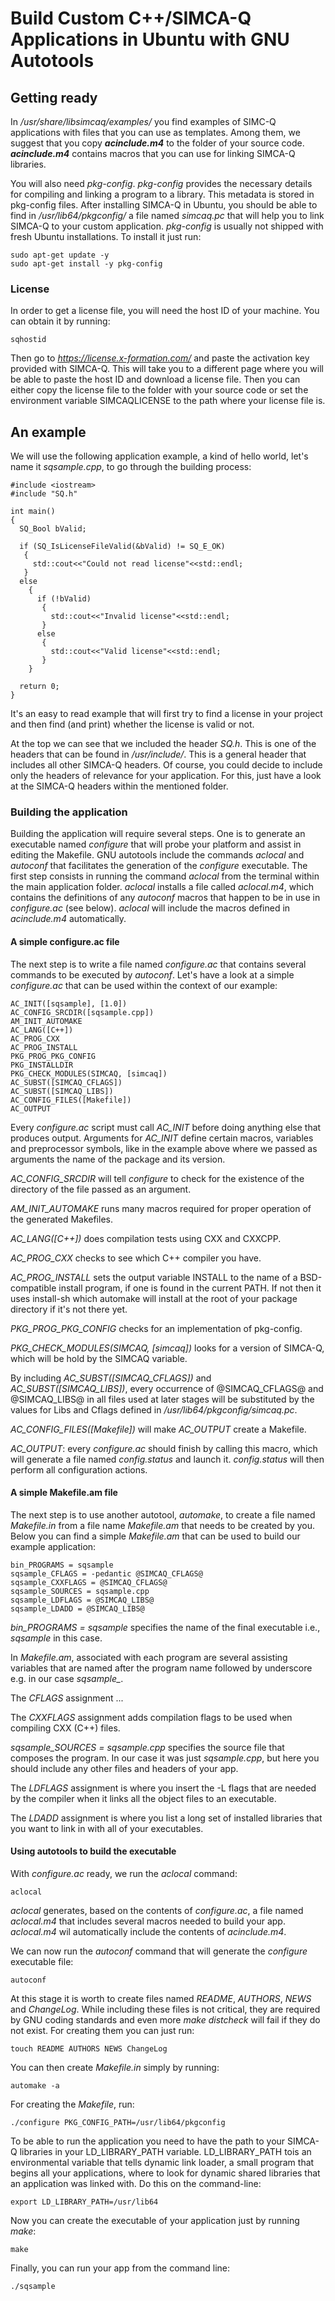 # Build Custom C++/SIMCA-Q Applications in Ubuntu with GNU Autotools

## Getting ready

In */usr/share/libsimcaq/examples/* you find examples of SIMC-Q applications with files that you can use as templates. Among them, we suggest that you copy **_acinclude.m4_** to the folder of your source code.
**_acinclude.m4_** contains macros that you can use for linking SIMCA-Q libraries.

You will also need *pkg-config*. *pkg-config* provides the necessary details for compiling and linking a program to a library. This metadata is stored in pkg-config files. After installing SIMCA-Q in Ubuntu, you should be able to find in */usr/lib64/pkgconfig/* a file named *simcaq.pc* that will help you to link SIMCA-Q to your custom application. *pkg-config* is usually not shipped with fresh Ubuntu installations. To install it just run:
```
sudo apt-get update -y
sudo apt-get install -y pkg-config
```

### License

In order to get a license file, you will need the host ID of your machine. You can obtain it by running:
```
sqhostid
```

Then go to *https://license.x-formation.com/* and paste the activation key provided with SIMCA-Q. This will take you to a different page where you will be able to paste the host ID and download a license file. Then you can either copy the license file to the folder with your source code or set the environment variable SIMCAQLICENSE to the path where your license file is.

## An example

We will use the following application example, a kind of hello world, let's name it *sqsample.cpp*, to go through the building process:
```
#include <iostream>
#include "SQ.h"

int main()
{
  SQ_Bool bValid;

  if (SQ_IsLicenseFileValid(&bValid) != SQ_E_OK)
   {
     std::cout<<"Could not read license"<<std::endl;
   }
  else
    {
      if (!bValid)
       {
         std::cout<<"Invalid license"<<std::endl;
       }
      else
       {
         std::cout<<"Valid license"<<std::endl;
       }
    }
    
  return 0;
}
```

It's an easy to read example that will first try to find a license in your project and then find (and print) whether the license is valid or not.

At the top we can see that we included the header *SQ.h*. This is one of the headers that can be found in */usr/include/*. This is a general header that includes all other SIMCA-Q headers. Of course, you could decide to include only the headers of relevance for your application. For this, just have a look at the SIMCA-Q headers within the mentioned folder.

### Building the application

Building the application will require several steps. One is to generate an executable named *configure* that will probe your platform and assist in editing the Makefile. GNU autotools include the commands *aclocal* and *autoconf* that facilitates the generation of the *configure* executable. The first step consists in running the command *aclocal* from the terminal within the main application folder. *aclocal* installs a file called *aclocal.m4*, which contains the definitions of any *autoconf* macros that happen to be in use in *configure.ac* (see below). *aclocal* will include the macros defined in *acinclude.m4* automatically.

#### A simple configure.ac file

The next step is to write a file named *configure.ac* that contains several commands to be executed by *autoconf*. Let's have a look at a simple *configure.ac* that can be used within the context of our example:
```
AC_INIT([sqsample], [1.0])
AC_CONFIG_SRCDIR([sqsample.cpp])
AM_INIT_AUTOMAKE
AC_LANG([C++])
AC_PROG_CXX
AC_PROG_INSTALL
PKG_PROG_PKG_CONFIG
PKG_INSTALLDIR
PKG_CHECK_MODULES(SIMCAQ, [simcaq])
AC_SUBST([SIMCAQ_CFLAGS])
AC_SUBST([SIMCAQ_LIBS])
AC_CONFIG_FILES([Makefile])
AC_OUTPUT
```

Every *configure.ac* script must call *AC_INIT* before doing anything else that produces output. Arguments for *AC_INIT* define certain macros, variables and preprocessor symbols, like in the example above where we passed as arguments the name of the package and its version.

*AC_CONFIG_SRCDIR* will tell *configure* to check for the existence of the directory of the file passed as an argument.

*AM_INIT_AUTOMAKE* runs many macros required for proper operation of the generated Makefiles.

*AC_LANG([C++])* does compilation tests using CXX and CXXCPP.

*AC_PROG_CXX* checks to see which C++ compiler you have. 

*AC_PROG_INSTALL* sets the output variable INSTALL to the name of a BSD-compatible install program, if one is found in the current PATH. If not then it uses install-sh which automake will install at the root of your package directory if it's not there yet. 

*PKG_PROG_PKG_CONFIG* checks for an implementation of pkg-config.

*PKG_CHECK_MODULES(SIMCAQ, [simcaq])* looks for a version of SIMCA-Q, which will be hold by the SIMCAQ variable.

By including *AC_SUBST([SIMCAQ_CFLAGS])* and *AC_SUBST([SIMCAQ_LIBS])*, every occurrence of @SIMCAQ_CFLAGS@ and @SIMCAQ_LIBS@ in all files used at later stages will be substituted by the values for Libs and Cflags defined in */usr/lib64/pkgconfig/simcaq.pc*.

*AC_CONFIG_FILES([Makefile])* will make *AC_OUTPUT* create a Makefile.

*AC_OUTPUT*: every *configure.ac* should finish by calling this macro, which will generate a file named *config.status* and launch it. *config.status* will then perform all configuration actions.

#### A simple Makefile.am file

The next step is to use another autotool, *automake*, to create a file named *Makefile.in* from a file name *Makefile.am* that needs to be created by you. Below you can find a simple *Makefile.am* that can be used to build our example application:
```
bin_PROGRAMS = sqsample
sqsample_CFLAGS = -pedantic @SIMCAQ_CFLAGS@
sqsample_CXXFLAGS = @SIMCAQ_CFLAGS@
sqsample_SOURCES = sqsample.cpp
sqsample_LDFLAGS = @SIMCAQ_LIBS@
sqsample_LDADD = @SIMCAQ_LIBS@
```

*bin_PROGRAMS = sqsample* specifies the name of the final executable i.e., *sqsample* in this case.

In *Makefile.am*, associated with each program are several assisting variables that are named after the program name followed by underscore e.g. in our case *sqsample_<VariableName>*.

The *CFLAGS* assignment ...

The *CXXFLAGS* assignment adds compilation flags to be used when compiling CXX (C++) files.

*sqsample_SOURCES = sqsample.cpp* specifies the source file that composes the program. In our case it was just *sqsample.cpp*, but here you should include any other files and headers of your app.

The *LDFLAGS* assignment is where you insert the -L flags that are needed by the compiler when it links all the object files to an executable.

The *LDADD* assignment is where you list a long set of installed libraries that you want to link in with all of your executables. 

#### Using autotools to build the executable

With *configure.ac* ready, we run the *aclocal* command:
```
aclocal
```

*aclocal* generates, based on the contents of *configure.ac*, a file named *aclocal.m4* that includes several macros needed to build your app. *aclocal.m4* wil automatically include the contents of *acinclude.m4*.

We can now run the *autoconf* command that will generate the *configure* executable file:
```
autoconf
```

At this stage it is worth to create files named *README*, *AUTHORS*, *NEWS* and *ChangeLog*. While including these files is not critical, they are required by GNU coding standards and even more *make distcheck* will fail if they do not exist. For creating them you can just run:
```
touch README AUTHORS NEWS ChangeLog
```

You can then create *Makefile.in* simply by running:
```
automake -a
```

For creating the *Makefile*, run:
```
./configure PKG_CONFIG_PATH=/usr/lib64/pkgconfig
```

To be able to run the application you need to have the path to your SIMCA-Q libraries in your LD_LIBRARY_PATH variable. LD_LIBRARY_PATH tois an environmental variable that tells dynamic link loader, a small program that begins all your applications, where to look for dynamic shared libraries that an application was linked with. Do this on the command-line:
```
export LD_LIBRARY_PATH=/usr/lib64
```

Now you can create the executable of your application just by running *make*:
```
make
```

Finally, you can run your app from the command line:
```
./sqsample
```
